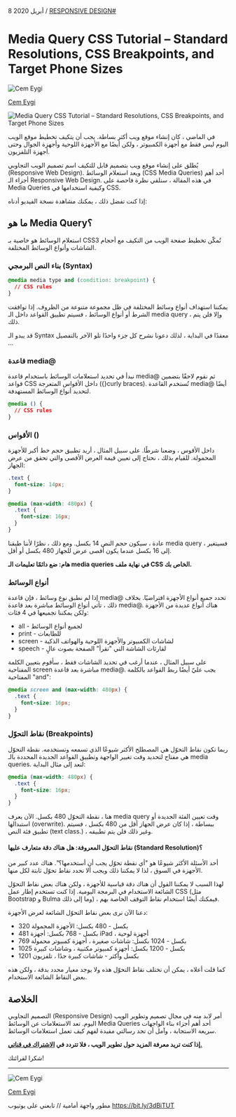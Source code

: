 8 أبريل 2020 / [RESPONSIVE DESIGN#](https://www.freecodecamp.org/news/tag/responsive-design/)

# Media Query CSS Tutorial – Standard Resolutions, CSS Breakpoints, and Target Phone Sizes

![Cem Eygi](https://www.freecodecamp.org/news/content/images/size/w100/2019/08/Ekran-Resmi-2019-08-01-12.13.08.png)

[Cem Eygi](https://www.freecodecamp.org/news/author/cemeygi/)

![Media Query CSS Tutorial – Standard Resolutions, CSS Breakpoints, and Target Phone Sizes](https://cdn-media-2.freecodecamp.org/w1280/5f9c9bb5740569d1a4ca2d74.jpg)

في الماضي ، كان إنشاء موقع ويب أكثر بساطة. يجب أن يتكيف تخطيط موقع الويب اليوم ليس فقط مع أجهزة الكمبيوتر ، ولكن أيضًا مع الأجهزة اللوحية وأجهزة الجوال وحتى أجهزة التلفزيون.

يُطلق على إنشاء موقع ويب بتصميم قابل للتكيف اسم تصميم الويب التجاوبي (Responsive Web Design). ويعد استعلام الوسائط (CSS Media Queries) أحد أهم أجزاء الـ Responsive Web Design. في هذه المقالة ، سنلقي نظرة فاحصة على Media Queries وكيفية استخدامها في CSS.

إذا كنت تفضل ذلك ، يمكنك مشاهدة نسخة الفيديو أدناه:

## ما هو Media Query؟

استعلام الوسائط هو خاصية بـ CSS3 تُمكّن تخطيط صفحة الويب من التكيف مع أحجام الشاشات وأنواع الوسائط المختلفة.

### بناء النص البرمجي (Syntax)

```css
@media media type and (condition: breakpoint) {
  // CSS rules
}
```

يمكننا استهداف أنواع وسائط المختلفة في ظل مجموعة متنوعة من الظروف. إذا توافقت الشرط أو أنواع الوسائط ، فسيتم تطبيق القواعد داخل الـ media query ، وإلا فلن يتم ذلك.

قد يبدو الـ Syntax معقدًا في البداية ، لذلك دعونا نشرح كل جزء واحدًا تلو الآخر بالتفصيل ...

### قاعدة media@

نبدأ في تحديد استعلامات الوسائط باستخدام قاعدة media@ ثم نقوم لاحقًا بتضمين قواعد CSS داخل الأقواس المتعرجة ({}curly braces). تُستخدم القاعدة media@ أيضًا لتحديد أنواع الوسائط المستهدفة.

```css
@media () {
  // CSS rules
}
```

### الأقواس ()

داخل الأقوس ، وضعنا شرطًا. على سبيل المثال ، أريد تطبيق حجم خط أكبر للأجهزة المحمولة. للقيام بذلك ، نحتاج إلى تعيين قيمة العرض الأقصى والتي تحقق من عرض الجهاز:

```css
.text {
  font-size: 14px;
}

@media (max-width: 480px) {
  .text {
    font-size: 16px;
  }
}
```

عادة ، سيكون حجم النص 14 بكسل. ومع ذلك ، نظرًا لأننا طبقنا media query ، فسيتغير إلى 16 بكسل عندما يكون أقصى عرض للجهاز 480 بكسل أو أقل.

**هام: ضع دائمًا تعليمات الـ media queries في نهاية ملف CSS الخاص بك.**

### أنواع الوسائط

إذا لم نطبق نوع وسائط ، فإن قاعدة media@ تحدد جميع أنواع الأجهزة افتراضيًا. بخلاف ذلك ، تأتي أنواع الوسائط مباشرة بعد قاعدة media@. هناك أنواع عديدة من الأجهزة ولكن يمكننا تجميعها في 4 فئات:

- all - لجميع أنواع الوسائط
- print - للطابعات
- screen - لشاشات الكمبيوتر والأجهزة اللوحية والهواتف الذكية
- speech - لقارئات الشاشة التي "تقرأ" الصفحة بصوت عالٍ

على سبيل المثال ، عندما أرغب في تحديد الشاشات فقط ، سأقوم بتعيين الكلمة المفتاحية screen مباشرة بعد قاعدة media@. يجب عليّ أيضًا ربط القواعد بالكلمة المفتاحية "and":

```css
@media screen and (max-width: 480px) {
  .text {
    font-size: 16px;
  }
}
```

### نقاط التحوّل (Breakpoints)

ربما تكون نقاط التحوّل هي المصطلح الأكثر شيوعًا الذي تسمعه وتستخدمه. نقطة التحوّل هي مفتاح لتحديد وقت تغيير الواجهة وتطبيق القواعد الجديدة المحددة بالـ media queries. لنعد إلى مثال البداية:

```css
@media (max-width: 480px) {
  .text {
    font-size: 16px;
  }
}
```

هنا ، نقطة التحوّل 480 بكسل. الآن يعرف media query وقت تعيين الفئة الجديدة أو استبدالها (overwrite). ببساطة ، إذا كان عرض الجهاز أقل من 480 بكسل ، فسيتم تطبيق فئة النص (text class.) ، وغير ذلك فلن يتم تطبيقه.

#### نقاط التحوّل المعروفة: هل هناك دقة متعارف عليها (Standard Resolution)؟

أحد الأسئلة الأكثر شيوعًا هو "أي نقطة تحوّل يجب أن أستخدمها؟". هناك عدد كبير من الأجهزة في السوق ، لذا لا يمكننا ذلك ويجب ألا نحدد نقاط تحوّل ثابتة لكل منها.

لهذا السبب لا يمكننا القول أن هناك دقة قياسية للأجهزة ، ولكن هناك بعض نقاط التحوّل الشائعة الاستخدام في البرمجة اليومية. إذا كنت تستخدم إطار عمل CSS (مثل Bootstrap و Bulma وما إلى ذلك) ، فيمكنك أيضًا استخدام نقاط التوقف الخاصة بهم.

دعنا الآن نرى بعض نقاط التحوّل الشائعة لعرض الأجهزة:

- 320 بكسل - 480 بكسل: الأجهزة المحمولة
- 481 بكسل - 768 بكسل: أجهزة iPad ، أجهزة لوحية
- 769 بكسل - 1024 بكسل: شاشات صغيرة ، أجهزة كمبيوتر محمولة
- 1025 بكسل - 1200 بكسل: أجهزة كمبيوتر مكتبية ، وشاشات كبيرة
- 1201 بكسل وأكثر - شاشات كبيرة جدًا ، تلفزيون

كما قلت أعلاه ، يمكن أن تختلف نقاط التحوّل هذه ولا يوجد معيار محدد بدقة ، ولكن هذه بعض النقاط الشائعة الاستخدام.

## الخلاصة

التصميم التجاوبي (Responsive Design) أمر لابد منه في مجال تصميم وتطوير الويب اليوم. تعد الاستعلامات عن الوسائط Media Queries أحد أهم أجزاء بناء الواجهات سريعة الاستجابة ، وآمل أن تجد رسالتي مفيدة لفهم كيف تعمل استعلامات الوسائط.

**إذا كنت تريد معرفة المزيد حول تطوير الويب ، فلا تتردد في [الاشتراك في قناتي.](https://www.youtube.com/channel/UC1EgYPCvKCXFn8HlpoJwY3Q?view_as=subscriber)**

شكرا لقرائتك!

----------

![Cem Eygi](https://www.freecodecamp.org/news/content/images/size/w100/2019/08/Ekran-Resmi-2019-08-01-12.13.08.png)

[Cem Eygi](https://www.freecodecamp.org/news/author/cemeygi/)

مطور واجهة أمامية // تابعني على يوتيوب https://bit.ly/3dBiTUT 



